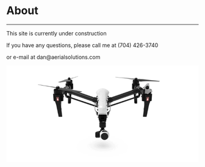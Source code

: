 <html>

<body>
  <h1>About</h1>
  <hr>
  <p>This site is currently under construction</p>
  <p> If you have any questions, please call me at‪ (704) 426-3740‬ </p>
  <p> or e-mail at dan@aerialsolutions.com </p>
  
  <img src="assets/SpxP.gif" alt="sUAS" class="inline"/>

</body>

</html>
